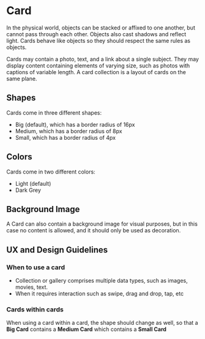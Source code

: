 # Card
In the physical world, objects can be stacked or affixed to one another, but cannot pass through each other. Objects also cast shadows and reflect light. Cards behave like objects so they should respect the same rules as objects.

Cards may contain a photo, text, and a link about a single subject. They may display content containing elements of varying size, such as photos with captions of variable length. A card collection is a layout of cards on the same plane.

## Shapes
Cards come in three different shapes:
- Big (default), which has a border radius of 16px
- Medium, which has a border radius of 8px
- Small, which has a border radius of 4px

## Colors
Cards come in two different colors:
- Light (default)
- Dark Grey

## Background Image
A Card can also contain a background image for visual purposes, but in this case no content is allowed, and it should only be used as decoration.

## UX and Design Guidelines
### When to use a card
- Collection or gallery comprises multiple data types, such as images, movies, text.
- When it requires interaction such as swipe, drag and drop, tap, etc

### Cards within cards
When using a card within a card, the shape should change as well, so that a **Big Card** contains a **Medium Card** which contains a **Small Card**
